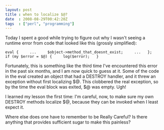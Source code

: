 ```yaml
---
layout: post
title : when to localize $@?
date  : 2008-08-29T00:42:20Z
tags  : ["perl", "programming"]
---
```

Today I spent a good while trying to figure out why I wasn't seeing a runtime error from code that looked like this (grossly simplified):

    eval {     ...     $object->method_that_doesnt_exist;     ...   };   if (my $error = $@) {     log($error);   }

Fortunately, this is something like the third time I've encountered this error in the past six months, and I am now quick to guess at it.  Some of the code in the eval created an object that had a DESTROY handler, and it threw an exception without first localizing $@.  This clobbered the real exception, so by the time the eval block was exited, $@ was empty.  Ugh!

I learned my lesson the first time: I'm careful, now, to make sure my own DESTROY methods localize $@, because they can be invoked when I least expect it.

Where else does one have to remember to be Really Careful?  Is there anything that provides sufficient sugar to make this painless? 
